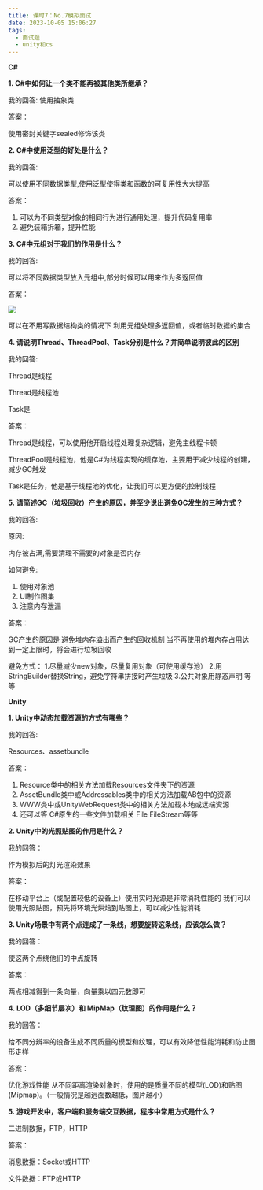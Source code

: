 ```yaml
---
title: 课时7：No.7模拟面试
date: 2023-10-05 15:06:27
tags:
  - 面试题
  - unity和cs
---
```

**C#**

**1. C#中如何让一个类不能再被其他类所继承？**

我的回答: 使用抽象类

答案：

使用密封关键字sealed修饰该类

**2. C#中使用泛型的好处是什么？**

我的回答:

可以使用不同数据类型,使用泛型使得类和函数的可复用性大大提高

答案：

1. 可以为不同类型对象的相同行为进行通用处理，提升代码复用率
2. 避免装箱拆箱，提升性能

**3. C#中元组对于我们的作用是什么？**

我的回答:

可以将不同数据类型放入元组中,部分时候可以用来作为多返回值

答案：

![](/images/posts/Pasted%20image%2020231005152927.png)

可以在不用写数据结构类的情况下
利用元组处理多返回值，或者临时数据的集合

**4. 请说明Thread、ThreadPool、Task分别是什么？并简单说明彼此的区别**

我的回答:

Thread是线程

Thread是线程池

Task是

答案：

Thread是线程，可以使用他开启线程处理复杂逻辑，避免主线程卡顿

ThreadPool是线程池，他是C#为线程实现的缓存池，主要用于减少线程的创建，减少GC触发

Task是任务，他是基于线程池的优化，让我们可以更方便的控制线程

**5. 请简述GC（垃圾回收）产生的原因，并至少说出避免GC发生的三种方式？**

我的回答:

原因: 

内存被占满,需要清理不需要的对象是否内存

如何避免:

1. 使用对象池
2. UI制作图集
3. 注意内存泄漏

答案：

GC产生的原因是 避免堆内存溢出而产生的回收机制
当不再使用的堆内存占用达到一定上限时，将会进行垃圾回收

避免方式：
1.尽量减少new对象，尽量复用对象（可使用缓存池）
2.用StringBuilder替换String，避免字符串拼接时产生垃圾
3.公共对象用静态声明
等等

**Unity**

**1. Unity中动态加载资源的方式有哪些？**

我的回答:

Resources、assetbundle

答案：
1. Resource类中的相关方法加载Resources文件夹下的资源
2. AssetBundle类中或Addressables类中的相关方法加载AB包中的资源
3. WWW类中或UnityWebRequest类中的相关方法加载本地或远端资源
4. 还可以答 C#原生的一些文件加载相关 File FileStream等等

**2. Unity中的光照贴图的作用是什么？**

我的回答：

作为模拟后的灯光渲染效果

答案：

在移动平台上（或配置较低的设备上）使用实时光源是非常消耗性能的
我们可以使用光照贴图，预先将环境光烘焙到贴图上，可以减少性能消耗

**3. Unity场景中有两个点连成了一条线，想要旋转这条线，应该怎么做？**

我的回答：

使这两个点绕他们的中点旋转

答案：

两点相减得到一条向量，向量乘以四元数即可

**4. LOD（多细节层次）和 MipMap（纹理图）的作用是什么？**

我的回答：

给不同分辨率的设备生成不同质量的模型和纹理，可以有效降低性能消耗和防止图形走样

答案：

优化游戏性能
从不同距离渲染对象时，使用的是质量不同的模型(LOD)和贴图(Mipmap)。（一般情况是越远面数越低，图片越小）

**5. 游戏开发中，客户端和服务端交互数据，程序中常用方式是什么？**

二进制数据，FTP，HTTP

答案：

消息数据：Socket或HTTP

文件数据：FTP或HTTP